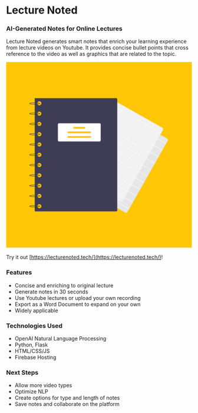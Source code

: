 # Lecture Noted
### AI-Generated Notes for Online Lectures

Lecture Noted generates smart notes that enrich your learning experience from lecture videos on Youtube. It provides concise bullet points that cross reference to the video as well as graphics that are related to the topic. 

![logo.png](logo.png)

Try it out [https://lecturenoted.tech/](https://lecturenoted.tech/)!

### Features

- Concise and enriching to original lecture
- Generate notes in 30 seconds
- Use Youtube lectures or upload your own recording
- Export as a Word Document to expand on your own
- Widely applicable

### Technologies Used

- OpenAI Natural Language Processing
- Python, Flask
- HTML/CSS/JS
- Firebase Hosting

### Next Steps

- Allow more video types
- Optimize NLP
- Create options for type and length of notes
- Save notes and collaborate on the platform

